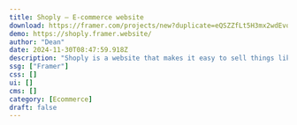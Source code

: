 ```yaml
---
title: Shoply — E-commerce website
download: https://framer.com/projects/new?duplicate=eQSZZfLt5H3mx2wdEvqy&duplicateType=siteTemplate
demo: https://shoply.framer.website/
author: "Dean"
date: 2024-11-30T08:47:59.918Z
description: "Shoply is a website that makes it easy to sell things like templates, mockups, or ebooks online. You can quickly set up your store without hassle, giving you more time to work on making your business bigger."
ssg: ["Framer"]
css: []
ui: []
cms: []
category: [Ecommerce]
draft: false
---
```

